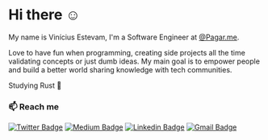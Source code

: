 # Hi there :relaxed:
My name is Vinícius Estevam, I'm a Software Engineer at [@Pagar.me](https://github.com/pagarme).

Love to have fun when programming, creating side projects all the time validating concepts or just dumb ideas.
My main goal is to empower people and build a better world sharing knowledge with tech communities.

Studying Rust :crab:

### :mailbox: Reach me	
[![Twitter Badge](https://img.shields.io/badge/Twitter-1DA1F2?style=flat-square&logo=twitter&logoColor=white&link=https://twitter.com/viniciusestev1)](https://twitter.com/viniciusestev1)
[![Medium Badge](https://img.shields.io/badge/Medium-12100E?style=flat-square&logo=medium&logoColor=white&link=https://viniciusestevam.medium.com/)](https://viniciusestevam.medium.com/)
[![Linkedin Badge](https://img.shields.io/badge/-LinkedIn-blue?style=flat-square&logo=Linkedin&logoColor=white&link=https://www.linkedin.com/in/vinicius-estevam1/)](https://www.linkedin.com/in/vinicius-estevam1/)
[![Gmail Badge](https://img.shields.io/badge/-Gmail-c14438?style=flat-square&logo=Gmail&logoColor=white&link=mailto:estevamvinicius31@gmail.com)](mailto:estevamvinicius31@gmail.com)
